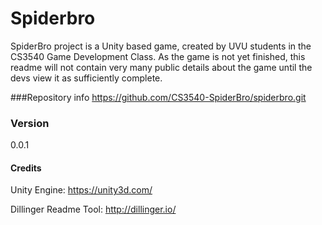 # Spiderbro

SpiderBro project is a Unity based game, created by UVU students in the CS3540 Game Development Class.  As the game is not yet finished, this readme will not contain very many public details about the game until the devs view it as sufficiently complete.

###Repository info
https://github.com/CS3540-SpiderBro/spiderbro.git

### Version
0.0.1



#### Credits
Unity Engine: https://unity3d.com/

Dillinger Readme Tool: http://dillinger.io/

